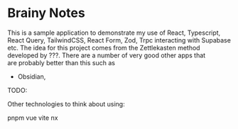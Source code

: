 # Brainy Notes

This is a sample application to demonstrate my use of React, Typescript, React Query, TailwindCSS, React Form, Zod, Trpc interacting with Supabase etc.
The idea for this project comes from the Zettlekasten method developed by ???. There are a number of very good other apps that  
are probably better than this such as

- Obsidian,

TODO:

Other technologies to think about using:

pnpm
vue
vite
nx
